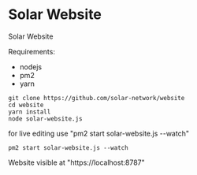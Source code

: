 # Solar Website

Solar Website 


Requirements:
- nodejs
- pm2
- yarn


```
git clone https://github.com/solar-network/website
cd website
yarn install
node solar-website.js
```

for live editing use "pm2 start solar-website.js --watch"

```
pm2 start solar-website.js --watch
```
Website visible at "https://localhost:8787"
